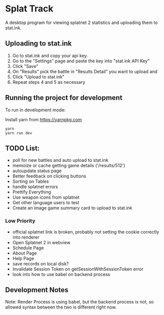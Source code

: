 # Splat Track
A desktop program for viewing splatnet 2 statistics and uploading them to stat.ink.

## Uploading to stat.ink
1. Go to stat.ink and copy your api key.
2. Go to the "Settings" page and paste the key into "stat.ink API Key"
3. Click "Save"
4. On "Results" pick the battle in "Results Detail" you want to upload and
5. Click "Upload to stat.ink"
6. Repeat steps 4 and 5 as necessary

## Running the project for development
To run in development mode:

Install yarn from https://yarnpkg.com
```
yarn
yarn run dev
```

## TODO List:
* poll for new battles and auto upload to stat.ink
* memoize or cache getting game details ('/results/512')
* autoupdate status page
* Better feedback on clicking buttons
* Sorting on Tables
* handle splatnet errors
* Prettify Everything
* Use weapon icons from splatnet
* Get other language users to test
* Create an image game summary card to upload to stat.ink

### Low Priority
* official splatnet link is broken, probably not setting the cookie correctly into renderer
* Open Splatnet 2 in webview
* Schedule Page
* About Page
* Help Page
* save records on local disk?
* Invalidate Session Token on getSessionWithSessionToken error
* look into how to use babel on backend process

## Development Notes
Note: Render Process is using babel, but the backend process is not, so allowed syntax between the two is different right now.

